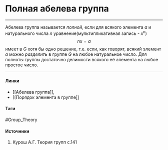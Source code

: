 # Полная абелева группа
***
Абелева группа называется *полной*, если для всякого элемента $a$ и натурального числа $n$ уравнение(мультипликативная запись -  $x^n$) $$nx=a$$ имеет в $G$ хотя бы одно решение, т.е. если, как говорят, всякий элемент $a$ можно *разделить* в группе $G$ на любое натуральное число.
Для полноты группы достаточно делимости всякого её элемента на любое простое число.
***
#### Линки 
- [[Абелева группа]],
- [[Порядок элемента в группе]]
#### Тэги
#Group_Theory
#### Источники
1. Курош А.Г. Теория групп с.141